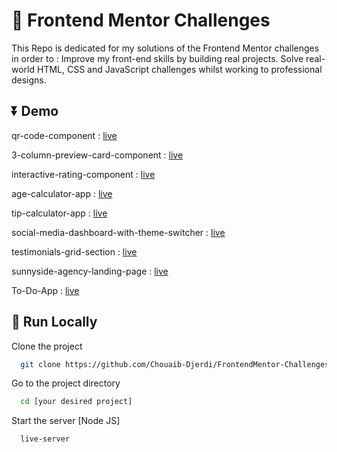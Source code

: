 
# 🍡 Frontend Mentor Challenges

This Repo is dedicated for my solutions of the Frontend Mentor challenges in order to :
Improve my front-end skills by building real projects. Solve real-world HTML, CSS and JavaScript challenges whilst working to professional designs.

## ⏬ Demo


qr-code-component : <a href="https://chouaib-djerdi.github.io/FrontendMentor-Challenges/qr-code-component/" target="_blank">live</a>

3-column-preview-card-component : <a href="https://chouaib-djerdi.github.io/FrontendMentor-Challenges/3-column-preview-card-component/" target="_blank">live</a>

interactive-rating-component : <a href="https://chouaib-djerdi.github.io/FrontendMentor-Challenges/interactive-rating-component/" target="_blank">live</a>

age-calculator-app : <a href="https://chouaib-djerdi.github.io/FrontendMentor-Challenges/age-calculator-app/" target="_blank">live</a>

tip-calculator-app : <a href="https://chouaib-djerdi.github.io/FrontendMentor-Challenges/tip-calculator-app/" target="_blank">live</a>

social-media-dashboard-with-theme-switcher : <a href="https://chouaib-djerdi.github.io/FrontendMentor-Challenges/social-media-dashboard-with-theme-switcher-master/" target="_blank">live</a>

testimonials-grid-section : <a href="https://chouaib-djerdi.github.io/FrontendMentor-Challenges/testimonials-grid-section/" target="_blank">live</a>

sunnyside-agency-landing-page : <a href="https://chouaib-djerdi.github.io/FrontendMentor-Challenges/sunnyside-agency-landing-page/" target="_blank">live</a>

To-Do-App : <a href="https://chouaib-djerdi.github.io/FrontendMentor-Challenges/todo-app/" target="_blank">live</a>

## 🚀 Run Locally

Clone the project

```bash
  git clone https://github.com/Chouaib-Djerdi/FrontendMentor-Challenges
```

Go to the project directory

```bash
  cd [your desired project]
```


Start the server [Node JS]

```bash
  live-server 
```

